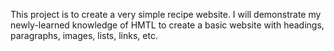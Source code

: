 This project is to create a very simple recipe website. I will demonstrate my newly-learned knowledge of HMTL to create a basic website with headings, paragraphs, images, lists, links, etc. 